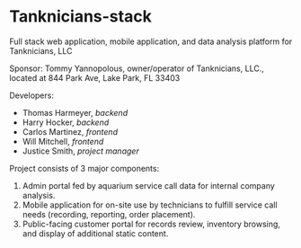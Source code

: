 # Tanknicians-stack
Full stack web application, mobile application, and data analysis platform for Tanknicians, LLC


Sponsor:
Tommy Yannopolous, owner/operator of Tanknicians, LLC., located at 844 Park Ave, Lake Park, FL 33403

Developers:

- Thomas Harmeyer, *backend*
- Harry Hocker, *backend*
- Carlos Martinez, *frontend*
- Will Mitchell, *frontend*
- Justice Smith, *project manager*

Project consists of 3 major components:

1. Admin portal fed by aquarium service call data for internal company analysis.
2. Mobile application for on-site use by technicians to fulfill service call needs (recording, reporting, order placement).
3. Public-facing customer portal for records review, inventory browsing, and display of additional static content.
